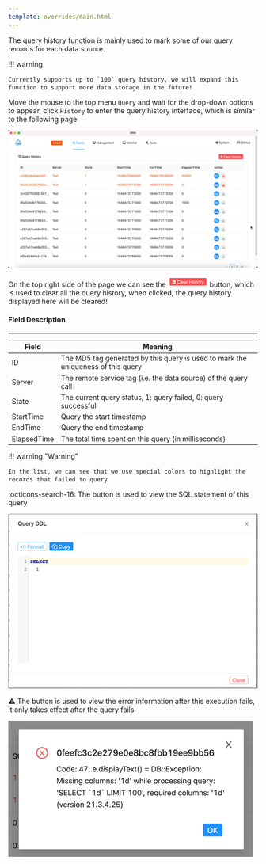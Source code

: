 ```yaml
---
template: overrides/main.html
---
```


The query history function is mainly used to mark some of our query records for each data source.

!!! warning

    Currently supports up to `100` query history, we will expand this function to support more data storage in the future!

Move the mouse to the top menu `Query` and wait for the drop-down options to appear, click `History` to enter the query history interface, which is similar to the following page

![Query History](/assets/images/query/query_history.png)

On the top right side of the page we can see the <img src="/assets/images/query/clear_history.png" width="80" > button, which is used to clear all the query history, when clicked, the query history displayed here will be cleared!

#### Field Description

---

|Field| Meaning                                                                          |
|---|----------------------------------------------------------------------------------|
|ID| The MD5 tag generated by this query is used to mark the uniqueness of this query |
|Server| The remote service tag (i.e. the data source) of the query call                  |
|State| The current query status, 1: query failed, 0: query successful                   |
|StartTime| Query the start timestamp                                                        |
|EndTime| Query the end timestamp                                                          |
|ElapsedTime| The total time spent on this query (in milliseconds)                                                                |

!!! warning "Warning"

    In the list, we can see that we use special colors to highlight the records that failed to query

:octicons-search-16: The button is used to view the SQL statement of this query

![Query DDL](/assets/images/query/query_ddl.png)

:warning: The button is used to view the error information after this execution fails, it only takes effect after the query fails

![Query Error](/assets/images/query/query_error.png)
